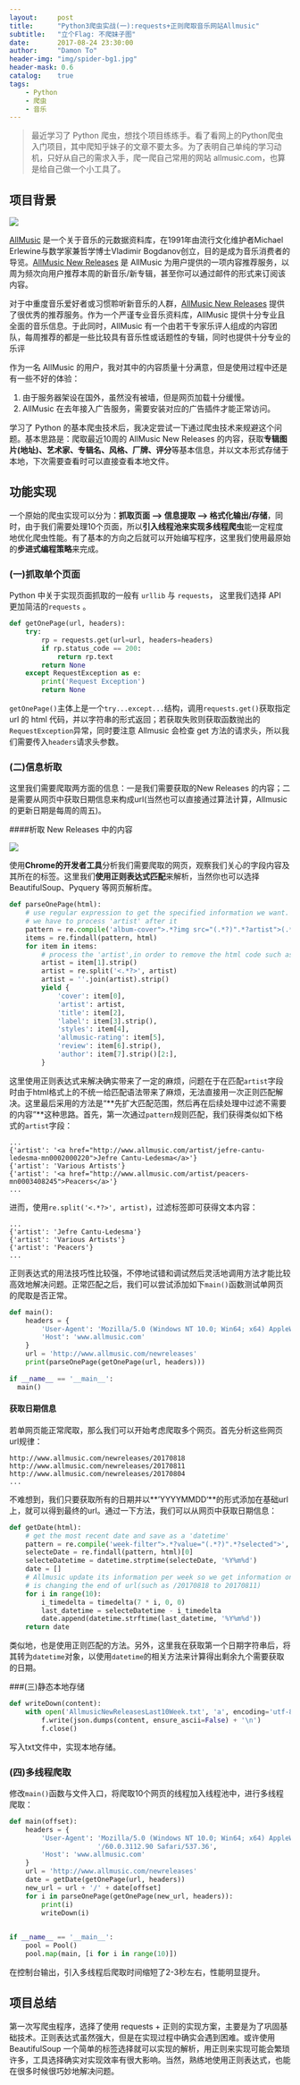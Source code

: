 ```yaml
---
layout:     post
title:      "Python3爬虫实战(一):requests+正则爬取音乐网站Allmusic"
subtitle:   "立个Flag: 不爬妹子图"
date:       2017-08-24 23:30:00
author:     "Damon To"
header-img: "img/spider-bg1.jpg"
header-mask: 0.6
catalog:    true
tags:
    - Python
    - 爬虫
    - 音乐
---
```


> 最近学习了 Python 爬虫，想找个项目练练手。看了看网上的Python爬虫入门项目，其中爬知乎妹子的文章不要太多。为了表明自己单纯的学习动机，只好从自己的需求入手，爬一爬自己常用的网站 allmusic.com，也算是给自己做一个小工具了。

## 项目背景

![](http://ompnv884d.bkt.clouddn.com/spider1.png)

[AllMusic](http://www.allmusic.com/) 是一个关于音乐的元数据资料库，在1991年由流行文化维护者Michael Erlewine与数学家兼哲学博士Vladimir Bogdanov创立，目的是成为音乐消费者的导览。[AllMusic New Releases](http://www.allmusic.com/newreleases) 是 AllMusic 为用户提供的一项内容推荐服务，以周为频次向用户推荐本周的新音乐/新专辑，甚至你可以通过邮件的形式来订阅该内容。

对于中重度音乐爱好者或习惯聆听新音乐的人群，[AllMusic New Releases](http://www.allmusic.com/newreleases) 提供了很优秀的推荐服务。作为一个严谨专业音乐资料库，AllMusic 提供十分专业且全面的音乐信息。于此同时，AllMusic 有一个由若干专家乐评人组成的内容团队，每周推荐的都是一些比较具有音乐性或话题性的专辑，同时也提供十分专业的乐评

作为一名 AllMusic 的用户，我对其中的内容质量十分满意，但是使用过程中还是有一些不好的体验：	

1. 由于服务器架设在国外，虽然没有被墙，但是网页加载十分缓慢。
2. AllMusic 在去年接入广告服务，需要安装对应的广告插件才能正常访问。

学习了 Python 的基本爬虫技术后，我决定尝试一下通过爬虫技术来规避这个问题。基本思路是：爬取最近10周的 AllMusic New Releases 的内容，获取**专辑图片(地址)、艺术家、专辑名、风格、厂牌、评分**等基本信息，并以文本形式存储于本地，下次需要查看时可以直接查看本地文件。

## 功能实现

一个原始的爬虫实现可以分为：**抓取页面 —> 信息提取 —> 格式化输出/存储**，同时，由于我们需要处理10个页面，所以**引入线程池来实现多线程爬虫**能一定程度地优化爬虫性能。有了基本的方向之后就可以开始编写程序，这里我们使用最原始的**步进式编程策略**来完成。

### (一)抓取单个页面

Python 中关于实现页面抓取的一般有 `urllib` 与 `requests`， 这里我们选择 API 更加简洁的`requests` 。

```python
def getOnePage(url, headers):
    try:
        rp = requests.get(url=url, headers=headers)
        if rp.status_code == 200:
            return rp.text
        return None
    except RequestException as e:
        print('Request Exception')
        return None
```

`getOnePage()`主体上是一个`try...except...`结构，调用`requests.get()`获取指定 url 的 html 代码，并以字符串的形式返回；若获取失败则获取函数抛出的`RequestException`异常，同时要注意 Allmusic 会检查 get 方法的请求头，所以我们需要传入`headers`请求头参数。

### (二)信息析取

这里我们需要爬取两方面的信息：一是我们需要获取的New Releases 的内容；二是需要从网页中获取日期信息来构成url(当然也可以直接通过算法计算，Allmusic 的更新日期是每周的周五)。

####析取 New Releases 中的内容

![](http://ompnv884d.bkt.clouddn.com/spider2.jpg)

使用**Chrome的开发者工具**分析我们需要爬取的网页，观察我们关心的字段内容及其所在的标签。这里我们**使用正则表达式匹配**来解析，当然你也可以选择 BeautifulSoup、Pyquery 等网页解析库。

```python
def parseOnePage(html):
    # use regular expression to get the specified information we want. It do not work well on 'artist' file, so we
    # we have to process 'artist' after it
    pattern = re.compile('album-cover">.*?img src="(.*?)".*?artist">(.*?)</div>.*?title">.*?>(.*?)</a>.*?label">(.*?)</div>.*?styles">.*?>(.*?)</a>.*?allmusic-rating rating-allmusic-(\d+)">.*?headline-review">(.*?)<div.*?author">(.*?)</div>', re.S)
    items = re.findall(pattern, html)
    for item in items:
        # process the 'artist',in order to remove the html code such as '<a>xxx</a>', I use re.split() func.
        artist = item[1].strip()
        artist = re.split('<.*?>', artist)
        artist = ''.join(artist).strip()
        yield {
            'cover': item[0],
            'artist': artist,
            'title': item[2],
            'label': item[3].strip(),
            'styles': item[4],
            'allmusic-rating': item[5],
            'review': item[6].strip(),
            'author': item[7].strip()[2:],
        }
```

这里使用正则表达式来解决确实带来了一定的麻烦，问题在于在匹配`artist`字段时由于html格式上的不统一给匹配语法带来了麻烦，无法直接用一次正则匹配解决。这里最后采用的方法是“**先扩大匹配范围，然后再在后续处理中过滤不需要的内容”**这种思路。首先，第一次通过`pattern`规则匹配，我们获得类似如下格式的`artist`字段：

```
...
{'artist': '<a href="http://www.allmusic.com/artist/jefre-cantu-ledesma-mn0002000220">Jefre Cantu-Ledesma</a>'}
{'artist': 'Various Artists'}
{'artist': '<a href="http://www.allmusic.com/artist/peacers-mn0003408245">Peacers</a>'}
...
```

进而，使用`re.split('<.*?>', artist)`，过滤标签即可获得文本内容：

```
...
{'artist': 'Jefre Cantu-Ledesma'}
{'artist': 'Various Artists'}
{'artist': 'Peacers'}
...
```

正则表达式的用法技巧性比较强，不停地试错和调试然后灵活地调用方法才能比较高效地解决问题。正常匹配之后，我们可以尝试添加如下`main()`函数测试单网页的爬取是否正常。

```python
def main():
    headers = {
        'User-Agent': 'Mozilla/5.0 (Windows NT 10.0; Win64; x64) AppleWebKit/537.36 (KHTML, like Gecko) Chrome/60.0.3112.90 Safari/537.36',
        'Host': 'www.allmusic.com'
    }
    url = 'http://www.allmusic.com/newreleases' 
    print(parseOnePage(getOnePage(url, headers)))
    
if __name__ == '__main__':
  main()
```

#### 获取日期信息

若单网页能正常爬取，那么我们可以开始考虑爬取多个网页。首先分析这些网页url规律：

```
http://www.allmusic.com/newreleases/20170818
http://www.allmusic.com/newreleases/20170811
http://www.allmusic.com/newreleases/20170804
...
```

不难想到，我们只要获取所有的日期并以**’YYYYMMDD‘**的形式添加在基础url上，就可以得到最终的url。通过一下方法，我们可以从网页中获取日期信息：

```python
def getDate(html):
    # get the most recent date and save as a 'datetime'
    pattern = re.compile('week-filter">.*?value="(.*?)".*?selected">', re.S)
    selecteDate = re.findall(pattern, html)[0]
    selecteDatetime = datetime.strptime(selecteDate, '%Y%m%d')
    date = []
    # Allmusic update its information per week so we get information one time for every 7 days. The way to realize it
    # is changing the end of url(such as /20170818 to 20170811)
    for i in range(10):
        i_timedelta = timedelta(7 * i, 0, 0)
        last_datetime = selecteDatetime - i_timedelta
        date.append(datetime.strftime(last_datetime, '%Y%m%d'))
    return date
```

类似地，也是使用正则匹配的方法。另外，这里我在获取第一个日期字符串后，将其转为`datetime`对象，以使用`datetime`的相关方法来计算得出剩余九个需要获取的日期。

###(三)静态本地存储

```python
def writeDown(content):
    with open('AllmusicNewReleasesLast10Week.txt', 'a', encoding='utf-8') as f:
        f.write(json.dumps(content, ensure_ascii=False) + '\n')
        f.close()

```

写入txt文件中，实现本地存储。

### (四)多线程爬取

修改`main()`函数与文件入口，将爬取10个网页的线程加入线程池中，进行多线程爬取：

```python
def main(offset):
    headers = {
        'User-Agent': 'Mozilla/5.0 (Windows NT 10.0; Win64; x64) AppleWebKit/537.36 (KHTML, like Gecko) Chrome' +
                      '/60.0.3112.90 Safari/537.36',
        'Host': 'www.allmusic.com'
    }
    url = 'http://www.allmusic.com/newreleases'
    date = getDate(getOnePage(url, headers))
    new_url = url + '/' + date[offset]
    for i in parseOnePage(getOnePage(new_url, headers)):
        print(i)
        writeDown(i)

        
if __name__ == '__main__':
    pool = Pool()
    pool.map(main, [i for i in range(10)])
```

在控制台输出，引入多线程后爬取时间缩短了2-3秒左右，性能明显提升。

## 项目总结

第一次写爬虫程序，选择了使用 requests + 正则的实现方案，主要是为了巩固基础技术。正则表达式虽然强大，但是在实现过程中确实会遇到困难。或许使用 BeautifulSoup 一个简单的标签选择就可以实现的解析，用正则来实现可能会繁琐许多，工具选择确实对实现效率有很大影响。当然，熟练地使用正则表达式，也能在很多时候很巧妙地解决问题。